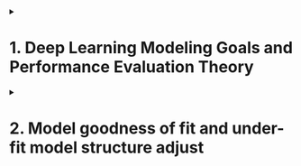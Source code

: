 

<details>
<summary><h1>1. Deep Learning Modeling Goals and Performance Evaluation Theory</h1></summary>


## 1.1 Setup package automatic load in Jupyter initialization process
- Find .ipython/profile_default/startup. If not there, create it.
- create start.py file inside that folder
- input following codes:
  
```python
import random

import time

import math

import matplotlib as mpl
import matplotlib.pyplot as plt
from mpl_toolkits.mplot3d import Axes3D

import numpy as np

import pandas as pd

import torch
from torch import nn, optim
import torch.nn.functional as F
from torch.utils.data import Dataset, TensorDataset, DataLoader

from torchLearning import *

from IPython.core.interactiveshell import InteractiveShell
InteractiveShell.ast_node_interactivity = "all"
```

- restart ipy to check

## 1.2 Machine Learning Goals and Model Evaluation Methods


## 1.3 Manually implement splitting traing and test dataset

```python

def data_split(features, labels, rate=0.7):
  num_examples=len(features)
  indices=list(range(num_examples))
  random.shuffle(indices)
  num_train=int(num_examples*rate)
  indices_train=torch.tensor(indices[:num_train])
  indices_test=torch.tensor(indices[num_train:])
  Xtrain=features[indices_train]
  ytrain=labels[indices_train]
  Xtest=features[indices_test]
  ytest=labels[indices_test]
  return Xtrain, Xtest, ytrain, ytest

torch.manual_seed(420)
features, labels=tensorGenReg()

Xtrain, Xtest, ytrain, ytest=data_split(features, labels)

batch_size=10
lr=0.03
num_epochs=5
w=torch.zeros(3,1, requires_grad=True)

net=linreg
loss=MSE_loss

for epoch in range(num_epochs):
  for X,y in data_iter(batch_size, Xtrain, ytrain):
    l=loss(net(X,w),y)
    l.backward()
    sgd(w,lr)

MSE_loss(torch.mm(Xtrain, w), ytrain)
MSE_loss(torch.mm(Xtest, w), ytest)

```

## 1.4 Dataset and DataLoader introduction and dataset split function

### 1.4.1 Dataset and DataLoader instructions

Considering that deep learning usually process large dataset, therefore it's not possible that create a new set and store the data. PyTorch usually store the data by mapping the indexing.

```python
from torch.utils.data import random_split

t=torch.arange(12).reshape(4,3)

random_split(t, [2,2])

```

```python
class LBCDataset(Dataset):
  def __init__(self,data):
    self.features=data.data
    self.labels=data.target
    self.lens=len(data.data)

  def __getitem__(self, index):
    return self.features[index,:], self.labels[index]

  sef __len__(self):
    return self.lens

data=LBC()
LBC_data=LBCDataset(data)

LBC_data.lens

LBC_data.__getitem__[2]

LBC_data.features[2]

LBC_data.labels[2]

LBC_train, LBC_test = random_split(LBC_data, [num_train, num_test])

LBC_train.dataset == LBC_data

LBC_train.indices[:10]

```
Although data processing using PyTorch seems more complicated, it is very necessary to use PyTorch to pre-process the data, especially for the large scale, non-structural data.
We have to use DataLoader function to transfer the data from normal condition to "can be modeled" condition. The "can be modeled" condition means that after DataLoader function, data not included original data information, but also included process method information, such as number of batches, batch_size, shuffle, num_worker, etc.

```python
train_loader=DataLoader(LBC_train, batch_size=10, shuffle=True)
test_loader=DataLoader(LBC_test, batch_size=10, shuffle=False)

train_loader.dataset
```

The above codes can be summarized as follows, you can image that the encapsulation process is a mapped storage as follows

![Data Encapsulation](/_Deep_Learning_using_PyTorch/imgs/Data_encapsulation.png)

The above figure can be codes as follows
```python
class LBCDataset(Dataset):
  def __init__(self,data):
    self.features=data.data
    self.labels=data.target
    self.lens=len(data.data)

  def __getitem__(self, index):
    return self.features[index,:], self.labels[index]

  sef __len__(self):
    return self.lens

data=LBC()
LBC_data=LBCDataset(data)   #encapsulation

LBC_train, LBC_test = random_split(LBC_data, [num_train, num_test])   #split

train_loader=DataLoader(LBC_train, batch_size=10, shuffle=True)    #load
test_loader=DataLoader(LBC_test, batch_size=10, shuffle=False)
```

The reason that we use process data with above figure (**class->encapsulation->load->modeling** rather than directly modeling with data) is that
- This process fit not only structural data but also non-structural data
- A lot of functions such as random_split can be used after data encapsulation

> [!TIP]
> A lot of references use scikit-learn's train_test_split function for PyTroch deep learning modeling to split the data. This is very convenient, but this method is not suitable for spliting large dataset and it will use huge computational resource. Because after this split it will output real entity objects, which use a lot of space if the original dataset is large.
> Best practice is that we use PyTroch's function and class. If there are not any, we'd better manually create class and functions to process tensors. Last will be the using scikit-learn functions
> **PyTorch original functions and class > Manually create functions based on tensors > Scikit-Learn function**

  
### 1.4.2 Modeling process and evaluation

```python
features, labels = tensorGenReg()
features = features[:,:-1]

class GenData(Dataset):
  def __init__(self, features, labels):
    self.features=features
    self.labels=labels
    self.lens=len(features)

  def __getitem__(self, index):
    return self.features[index,:],self.labels[index]

  def __len__(self):
    return self.lens

data=GenData(features, labels)

num_train=int(data.lens*0.7)
num_test=data.lens-num_train
data_train, data_test=random_split(data, [num_train, num_test])

train_loader=DataLoader(data_train, batch_size=10, shuffle=True)
test_loader=DataLoader(data_test, batch_size=10, shuffle=True)

batch_size=10
lr=0.03
num_epochs=3

# define model -> instanlize model -> loss function -> optimization method -> train model
class LR(nn.Module):
  def __init__(self, in_features=2, out_features=1):
    super(LR, self).__init__()
    self.linear=nn.Linear(in_features, out_features)

  def forward(self, x):
    out=self.linear(x)
    return out

LR_model=LR()

criterion=nn.MSELoss()

optimizer=optim.SGD(LR_model.parameters(), lr=0.03)

def fit(net, criterion, optimizer, batchdata, epochs=3):
  for epoch in range(epochs):
    for X,y in batchdata:
      yhat=net.forward(X)
      loss=criterion(yhat,y)
      optimizer.zero_grad()
      loss.backward()
      optimizer.step()

fit(net=LR_model,
    criterion=criterion,
    optimizer=optimizer,
    batchdata=train_loader,
    epochs=num_epochs)

LR_model

list(LR_model.parameters())

F.mes_loss(LR_model(data[data_train.indices][0], data[data_train.indices][1])) # calculate mse with train dataset

F.mes_loss(LR_model(data[data_train.indices][0], data[data_train.indices][1])) # calculate mse with test dataset

```
Remember we used to use Tensor's functions to do the same thing, but muct easier. As following shows using tensordata function,
```Python
torch.manual_seed(420)

features, labels=tensorGenCla(num_class=2)
labels=labels.float()
data=TensorDataset(features, labels)
batchData=DataLoader(data, batch_size=batch_size, shuffle=True)
```


## 1.5 More functions

- Data encapsulation, data split and load functions
```python
def split_loader(features, labels, batch_size=10, rate=0.7):
  data=GenData(features, labels)
  num_train=int(data.lens*0.7)
  num_test=data.lens-num_train
  data_train, data_test=random_split(data, [num_train, num_test])
  train_loader=DataLoader(data_train, batch_size=batch_size, shuffle=True)
  test_loader=DataLoader(data_test, batch_size=batch_size, shuffle=False)
  return(train_loader, test_loader)
```

Test the above function
```python
torch.manual_seed(420)

features, labels=tensorGenReg()

feature = features[:,:-1]

train_loader, test_loader=split_loader(features, labels)

train_loader.dataset[0]
```

- Model training function
```python
def fit(net, criterion, optimizer, batchdata, epochs=3, cla=False):
  for epoch in range(epochs):
    for X,y in batchdata:
      if cla==True:
        y=y.flatten().long()
      yhat=net.forward(X)
      loss=criterion(yhat,y)
      optimizer.zero_grad()
      loss.backward()
      optimizer.step()
```

- MSE calculation function
```python
def mse_cal(data_loader, net):
  data=data_loader.dataset
  X=data[:][0]
  y=data[:][1]
  yhat=net(X)
  return F.mse_loss(yhat,y)
```

- Accuracy calculation function
```python
def accuracy_cal(data_loader, net):
  data=data_loader.dataset
  X=data[:][0]
  y=data[:][1]
  zhat=net(X)
  soft_z=F.softmax(zhat,1)
  acc_bool=torch.argmax(soft_z,1).flatten()==y.flatten()
  acc=torch.mean(acc_bool.float())
  return acc
```
Use the following code to test function
```python

torch.manual_seed(420)
features, labels=tensorGenCla()
train_loader, test_loader=split_loader(features, labels)

class softmaxR(nn.Module):
  def __init__(self, in_features=2, out_features=3, bias=False):
    super(softmaxR, self).__init__()
    self.linear=nn.Linear(in_features, out_features)

  def forward(self, x):
    out=self.linear(x)
    return out

softmax_model=softmaxR()

criterion=nn.CrossEntropyLoss()

optimizer=optim.SGD(softmax_model.parameters(), lr=lr)

fit(net=softmax_model,
    criterion=criterion,
    optimizer=optimizer,
    batchdata=train_loader,
    eopchs=num_epochs,
    cla=True)

m_accuracy

accuracy_cal(train_loader, softmax_model)

accuracy_cal(test_loader, softmax_model)

```
</details>



<details>
<summary><h1>2. Model goodness of fit and under-fit model structure adjust</h1></summary>
## 2.1 Model goodness of fit

> [!TIP]
> Strictly Speaking
> We divide dataset into train, validate and test.
> Train dataset is used to train model
> Test dataset is used to test model
> Validation dataset is also used to train model, but validation is not train model parameters, but model hyper parameters. 

> [!TIP]
> Un-Strictly Speaking
> Validation and test are mixed used

Underfit and Overfit

## 2.2 Model underfit examples
Use linear regression to fit high order equation, then model underfit will happen.

- Create dataset

```python
torch.manual_seed(420)

features, labels = tensorGenReg(w=[2,-1], bias=False, deg=2)

plt.subplot(121)
plt.scatter(features[:,0], labels)
plt.subplot(122)
plt.scatter(features[:,1], labels)

train_loader, test_loader = split_loader(features, labels)
```

- Train model
```python
class LR_class(nn.Module):
  def __init__(self, in_features=2, out_features=1):
    super(LR_class, self).__init__()
    self.linear=nn.Linear(in_features, out_features)

  def forward(self, x):
    out=self.linear(x)
    return out

torch.manual_seed(420)

LR=LR_class()

train_l=[]
test_l=[]

num_epochs=20

for epochs in range(num_epochs):
  fit(net=LR,
      criterion=nn.MSELoss(),
      optimizer=optim.SGD(LR.parameters(), lr=0.03),
      batchdata=train_loader,
      epochs=epochs)
  train_l.append(mse_cal(train_loader, LR).detach().numpy())
  test_l.append(mse_cal(test_loader, LR).detach().numpy())

plt.plot(list(range(num_epochs)), train_l, label='train_mse')

plt.plot(list(range(num_epochs)), test_l, label='test_mse')

plt.legend(loc=1)
```
Based on the above figure, we can conclude that model is under fitted

Put the following codes in a py file
```python
def model_train_test(model,
                    train_data,
                    test_data,
                    num_epochs=20,
                    criterion=nn.MSELoss(),
                    optimizer=optim.SGD,
                    lr=0.03,
                    cla=False,
                    eva=mse_cal)
  train_l=[]
  test_l=[]

  for epochs in range(num_eopchs):
    fit(net=model,
        criterion=criterion,
        optimizer=optimizer(model.parameters(), lr=lr),
        batchdata=train_data,
        epochs=epochs,
        cla=cla)
    train_l.append(eva(train_data, model).detach())
    test_l.append(eva(test_data, model).detach())

``` 
Test the above codes
```python
torch.manual_seed(420)

LR=LR_class()

train_l, test_l=model_train_test(LR,
                                train_loader,
                                test_loader,
                                num_eopchs=20,
                                criterion=nn.MSELoss(),
                                optimizer=optim.SGD,
                                lr=0.03,
                                cla=False,
                                eva=mse_cal)

plt.plot(list(range(num_epochs)), train_l, label='train_mse')

plt.plot(list(range(num_epochs)), test_l, label='test_mse')

plt.legend(loc=1)
```

Add one more hidden layer but not add activation function with following codes
```python
class LR_class1(nn.Module):
  def __init__(self, in_features=2, n_hidden=4, out_features=1):
    super(LR_class1, self).__init__()
    self.linear1=nn.Linear(in_features, n_hidden)
    self.linear2=nn.Linear(n_hidden, out_features)

  def forward(self, x):
    z1=self.linear1(x)
    out=self.linear2(z1)
    return out
```
## 2.3 Activation function comparision

sigmoid, tanh, relu

Add **sigmoid** activation function but not add layer number with following codes
```python
class Sigmoid_class1(nn.Module):
  def __init__(self, in_features=2, n_hidden=4, out_features=1):
    super(Sigmoid_class1, self).__init__()
    self.linear1=nn.Linear(in_features, n_hidden, bias=bias)
    self.linear2=nn.Linear(n_hidden, out_features, bias=bias)

  def forward(self, x):
    z1=self.linear1(x)
    p1=torch.sigmoid(z1)
    out=self.linear2(p1)
    return out
```

Add **tanh** activation function but not add layer number with following codes
```python
class tanh_class1(nn.Module):
  def __init__(self, in_features=2, n_hidden=4, out_features=1):
    super(tanh_class1, self).__init__()
    self.linear1=nn.Linear(in_features, n_hidden, bias=bias)
    self.linear2=nn.Linear(n_hidden, out_features, bias=bias)

  def forward(self, x):
    z1=self.linear1(x)
    p1=torch.tanh(z1)
    out=self.linear2(p1)
    return out
```

Add **ReLU** activation function but not add layer number with following codes
```python
class ReLU_class1(nn.Module):
  def __init__(self, in_features=2, n_hidden=4, out_features=1):
    super(ReLU_class1, self).__init__()
    self.linear1=nn.Linear(in_features, n_hidden, bias=bias)
    self.linear2=nn.Linear(n_hidden, out_features, bias=bias)

  def forward(self, x):
    z1=self.linear1(x)
    p1=torch.relu(z1)
    out=self.linear2(p1)
    return out
```
- Instantlize models
```python
torch.manual_seed(420)

LR1=LR_class1()

sigmoid_model1=Sigmoid_class1()
tanh_model1=tanh_class1()
relu_model1=ReLU_class1()

model_1=[LR1, sigmoid_model1, tanh_model1, relu_model1]
name_1=['LR1', 'sigmoid_model1', 'tanh_model1', 'relu_model1']
```

- Define core parameters
```python
num_epochs=30
lr=0.03
```
- Store MSE for train and test dataset
```python
mse_train=torch.zeros(len(model_l), num_epochs)
mse_test=torch.zeros(len(model_l), num_epochs)
```

- Train model

```python
for epochs in range(num_epochs):
  for i, model in enumerate(model_1):
    fit(net=model,
        criterion=nn.MSELoss(),
        optimizer=optim.SGD(model.parameters(), lr=lr),
        batchdata=train_loader,
        epochs=epochs)

    mse_train[i][epochs]=mse_cal(train_loader, model).detach()

    mse_test[i][epochs]=mse_cal(test_loader, model).detach()
```
- Plot to compare results
```python

for i, name in enumerate(name_l):
  plt.plot(list(range(num_epochs)), mse_train[i], label=name)
plt.legend(loc=1)
plt.title('mse_train')

```

> [!IMPORTANT]
> Overlay ReLU activation function may cause model not useable.
> Overlay Sigmoid activation function may cause model not useable.



</details>

